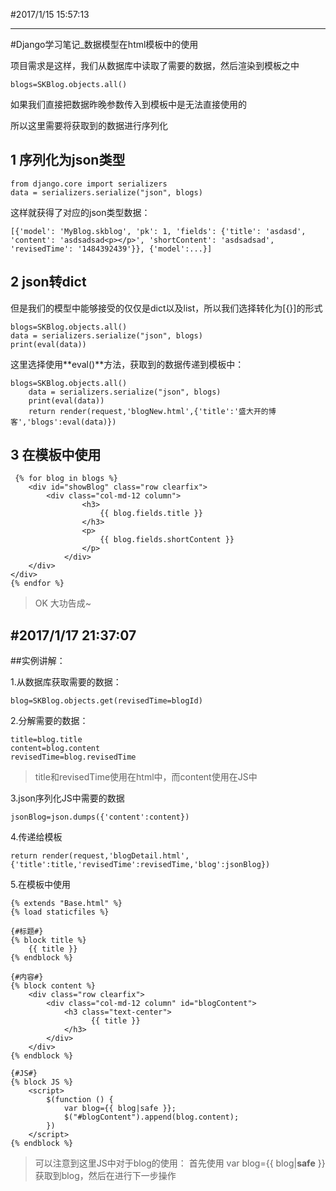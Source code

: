 #2017/1/15 15:57:13


----------
#Django学习笔记_数据模型在html模板中的使用

项目需求是这样，我们从数据库中读取了需要的数据，然后渲染到模板之中

	blogs=SKBlog.objects.all()

如果我们直接把数据昨晚参数传入到模板中是无法直接使用的

所以这里需要将获取到的数据进行序列化 

## 1 序列化为json类型 ##
	from django.core import serializers
	data = serializers.serialize("json", blogs)

这样就获得了对应的json类型数据：

	[{'model': 'MyBlog.skblog', 'pk': 1, 'fields': {'title': 'asdasd', 'content': 'asdsadsad<p></p>', 'shortContent': 'asdsadsad', 'revisedTime': '1484392439'}}, {'model':...}]

## 2 json转dict ##
但是我们的模型中能够接受的仅仅是dict以及list，所以我们选择转化为[{}]的形式

	blogs=SKBlog.objects.all()
    data = serializers.serialize("json", blogs)
    print(eval(data))

这里选择使用**eval()**方法，获取到的数据传递到模板中：

	blogs=SKBlog.objects.all()
	    data = serializers.serialize("json", blogs)
	    print(eval(data))
	    return render(request,'blogNew.html',{'title':'盛大开的博客','blogs':eval(data)})

## 3 在模板中使用 ##
	
	 {% for blog in blogs %}
		<div id="showBlog" class="row clearfix">
		    <div class="col-md-12 column">
					<h3>
		                {{ blog.fields.title }}
					</h3>
					<p>
		                {{ blog.fields.shortContent }}
					</p>
				</div>
		</div>
	</div>
    {% endfor %}

> OK 大功告成~

#2017/1/17 21:37:07 
----------
##实例讲解：

1.从数据库获取需要的数据：

	blog=SKBlog.objects.get(revisedTime=blogId)

2.分解需要的数据：
	
	title=blog.title
    content=blog.content
    revisedTime=blog.revisedTime

> title和revisedTime使用在html中，而content使用在JS中

3.json序列化JS中需要的数据

	jsonBlog=json.dumps({'content':content})

4.传递给模板

	return render(request,'blogDetail.html',{'title':title,'revisedTime':revisedTime,'blog':jsonBlog})

5.在模板中使用

	{% extends "Base.html" %}
	{% load staticfiles %}
	
	{#标题#}
	{% block title %}
	    {{ title }}
	{% endblock %}
	
	{#内容#}
	{% block content %}
		<div class="row clearfix">
			<div class="col-md-12 column" id="blogContent">
	            <h3 class="text-center">
					  {{ title }}
				</h3>
			</div>
		</div>
	{% endblock %}
	
	{#JS#}
	{% block JS %}
	    <script>
	        $(function () {
	            var blog={{ blog|safe }};
	            $("#blogContent").append(blog.content);
	        })
	    </script>
	{% endblock %}

> 可以注意到这里JS中对于blog的使用：
> 首先使用 var blog={{ blog|**safe** }}获取到blog，然后在进行下一步操作